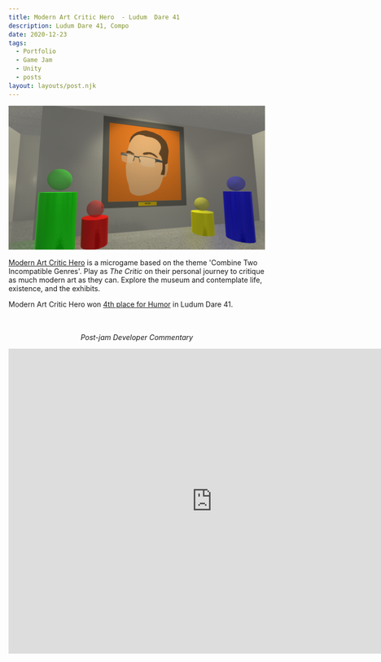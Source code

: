 ```yaml
---
title: Modern Art Critic Hero  - Ludum  Dare 41
description: Ludum Dare 41, Compo
date: 2020-12-23
tags:
  - Portfolio
  - Game Jam
  - Unity
  - posts
layout: layouts/post.njk
---
```

<p>
<a href="https://jeplmr.itch.io/modern-art-critic-hero" target="blank"><img src="/img/MACH.png"></a>
</p>

<p>
<a href="https://jeplmr.itch.io/modern-art-critic-hero" target="blank">Modern Art Critic Hero</a> is a microgame based on the theme 'Combine Two Incompatible Genres'. Play as <i>The Critic</i> on their personal journey to critique as much modern art as they can. Explore the museum and contemplate life, existence, and the exhibits.</p>

<p>
Modern Art Critic Hero won <a href="https://ldjam.com/events/ludum-dare/41/modern-art-critic-hero" target="blank">4th place for Humor</a> in Ludum Dare 41. 
</P>


<p style="text-align: center"></br></br><i>Post-jam Developer Commentary</i></p>

<div class="container">
<p style="text-align: center"><iframe width="800" height="600" src="https://www.youtube.com/embed/EMBMOer_5Ug" frameborder="0" allow="accelerometer; autoplay; clipboard-write; encrypted-media; gyroscope; picture-in-picture" allowfullscreen class="video"></iframe></p></div>